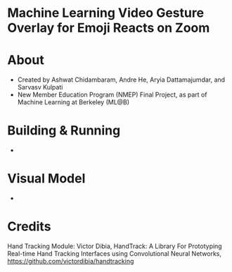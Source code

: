 # Machine Learning Video Gesture Overlay for Emoji Reacts on Zoom
# About
- Created by Ashwat Chidambaram, Andre He, Aryia Dattamajumdar, and Sarvasv Kulpati
- New Member Education Program (NMEP) Final Project, as part of Machine Learning at Berkeley (ML@B)
# Building & Running
- 
# Visual Model
- 
# Credits
Hand Tracking Module: Victor Dibia, HandTrack: A Library For Prototyping Real-time Hand Tracking Interfaces using Convolutional Neural Networks, https://github.com/victordibia/handtracking
